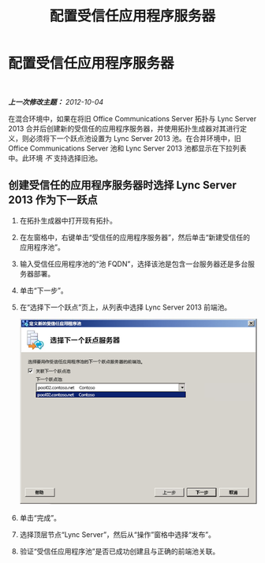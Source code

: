﻿---
title: 配置受信任应用程序服务器
TOCTitle: 配置受信任应用程序服务器
ms:assetid: 47a9e72e-566c-4c23-bec2-760a3098a974
ms:mtpsurl: https://technet.microsoft.com/zh-cn/library/JJ204865(v=OCS.15)
ms:contentKeyID: 49312722
ms.date: 05/19/2016
mtps_version: v=OCS.15
ms.translationtype: HT
---

# 配置受信任应用程序服务器

 

_**上一次修改主题：** 2012-10-04_

在混合环境中，如果在将旧 Office Communications Server 拓扑与 Lync Server 2013 合并后创建新的受信任的应用程序服务器，并使用拓扑生成器对其进行定义，则必须将下一个跃点池设置为 Lync Server 2013 池。在合并环境中，旧 Office Communications Server 池和 Lync Server 2013 池都显示在下拉列表中。此环境 *不* 支持选择旧池。

## 创建受信任的应用程序服务器时选择 Lync Server 2013 作为下一跃点

1.  在拓扑生成器中打开现有拓扑。

2.  在左窗格中，右键单击“受信任的应用程序服务器”，然后单击“新建受信任的应用程序池”。

3.  输入受信任应用程序池的“池 FQDN”，选择该池是包含一台服务器还是多台服务器部署。

4.  单击“下一步”。

5.  在“选择下一个跃点”页上，从列表中选择 Lync Server 2013 前端池。
    
    ![“定义新的受信任应用程序池”对话框](images/JJ204865.ecfe2bb8-758b-4b36-8146-573005c4ab09(OCS.15).jpg "“定义新的受信任应用程序池”对话框")  

6.  单击“完成”。

7.  选择顶层节点“Lync Server”，然后从“操作”窗格中选择“发布”。

8.  验证“受信任应用程序池”是否已成功创建且与正确的前端池关联。

